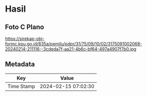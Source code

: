 # Hasil

## Foto C Plano

https://sirekap-obj-formc.kpu.go.id/835a/pemilu/pdpr/31/75/09/10/02/3175091002068-20240214-211116--3cdeda7f-aa21-4b6c-bf64-497a4907f7b0.jpg


## Metadata

| Key        | Value               |
| ---------- | ------------------- |
| Time Stamp | 2024-02-15 07:02:30 |



